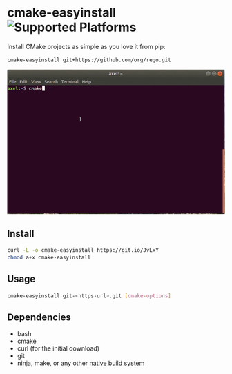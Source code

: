 # cmake-easyinstall ![Supported Platforms](https://img.shields.io/badge/platforms-linux%20|%20osx-blue.svg)

Install CMake projects as simple as you love it from pip:
```sh
cmake-easyinstall git+https://github.com/org/rego.git
```

![cmake-easyinstall demo](cmake_easyinstall_opt.gif)

## Install

```sh
curl -L -o cmake-easyinstall https://git.io/JvLxY
chmod a+x cmake-easyinstall
```

## Usage

```sh
cmake-easyinstall git-<https-url>.git [cmake-options]
```

## Dependencies

- bash
- cmake
- curl (for the initial download)
- git
- ninja, make, or any other [native build system](https://cmake.org/cmake/help/v3.16/manual/cmake-generators.7.html)
